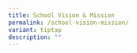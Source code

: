 ```yaml
---
title: School Vision & Mission
permalink: /school-vision-mission/
variant: tiptap
description: ""
---
```

